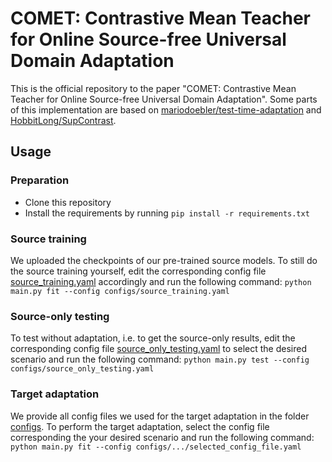 # COMET: Contrastive Mean Teacher for Online Source-free Universal Domain Adaptation

This is the official repository to the paper "COMET: Contrastive Mean Teacher for Online Source-free Universal Domain Adaptation". Some parts of this implementation are based on [mariodoebler/test-time-adaptation](https://github.com/mariodoebler/test-time-adaptation) and [HobbitLong/SupContrast](https://github.com/HobbitLong/SupContrast).

## Usage
### Preparation
- Clone this repository
- Install the requirements by running `pip install -r requirements.txt`

### Source training
We uploaded the checkpoints of our pre-trained source models. To still do the source training yourself, edit the corresponding config file [source_training.yaml](configs/source_training.yaml) accordingly and run the following command: `python main.py fit --config configs/source_training.yaml`

### Source-only testing
To test without adaptation, i.e. to get the source-only results, edit the corresponding config file [source_only_testing.yaml](configs/source_only_testing.yaml) to select the desired scenario and run the following command: `python main.py test --config configs/source_only_testing.yaml`

### Target adaptation
We provide all config files we used for the target adaptation in the folder [configs](configs). To perform the target adaptation, select the config file corresponding the your desired scenario and run the following command: `python main.py fit --config configs/.../selected_config_file.yaml`
